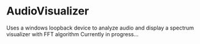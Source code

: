 # AudioVisualizer
Uses a windows loopback device to analyze audio and display a spectrum visualizer with FFT algorithm
Currently in progress...
